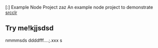 [:] Example Node Project
zaz
An example node project to demonstrate [srcclr](https://www.srcclr.com)
## Try me!kjjsdsd
nmmmsds
ddddfff....;.xxx
s
